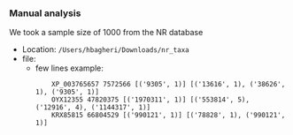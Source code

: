### Manual analysis
We took a sample size of 1000 from the NR database
- Location: `/Users/hbagheri/Downloads/nr_taxa`
- file: 
    - few lines example:
        ```text
            XP_003765657 7572566 [('9305', 1)] [('13616', 1), ('38626', 1), ('9305', 1)]
            OYX12355 47820375 [('1970311', 1)] [('553814', 5), ('12916', 4), ('1144317', 1)]
            KRX85815 66804529 [('990121', 1)] [('78828', 1), ('990121', 1)]  
        ```

